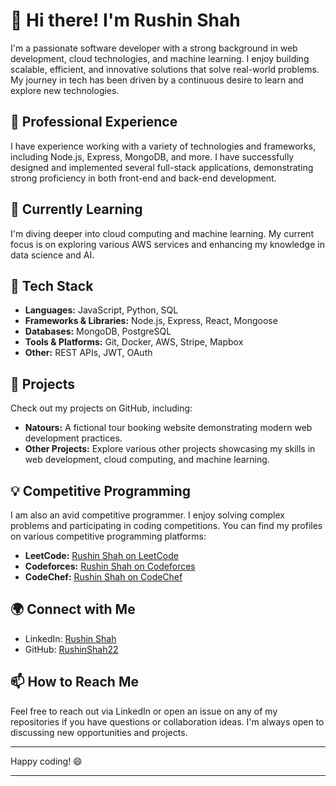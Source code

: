 # 👋 Hi there! I'm Rushin Shah

I'm a passionate software developer with a strong background in web development, cloud technologies, and machine learning. I enjoy building scalable, efficient, and innovative solutions that solve real-world problems. My journey in tech has been driven by a continuous desire to learn and explore new technologies.

## 💼 Professional Experience

I have experience working with a variety of technologies and frameworks, including Node.js, Express, MongoDB, and more. I have successfully designed and implemented several full-stack applications, demonstrating strong proficiency in both front-end and back-end development.

## 🌱 Currently Learning

I'm diving deeper into cloud computing and machine learning. My current focus is on exploring various AWS services and enhancing my knowledge in data science and AI.

## 🔧 Tech Stack

- **Languages:** JavaScript, Python, SQL
- **Frameworks & Libraries:** Node.js, Express, React, Mongoose
- **Databases:** MongoDB, PostgreSQL
- **Tools & Platforms:** Git, Docker, AWS, Stripe, Mapbox
- **Other:** REST APIs, JWT, OAuth

## 🚀 Projects

Check out my projects on GitHub, including:

- **Natours:** A fictional tour booking website demonstrating modern web development practices.
- **Other Projects:** Explore various other projects showcasing my skills in web development, cloud computing, and machine learning.

## 💡 Competitive Programming

I am also an avid competitive programmer. I enjoy solving complex problems and participating in coding competitions. You can find my profiles on various competitive programming platforms:

- **LeetCode:** [Rushin Shah on LeetCode](https://leetcode.com/RushinShah22)
- **Codeforces:** [Rushin Shah on Codeforces](https://codeforces.com/profile/RushinShah22)
- **CodeChef:** [Rushin Shah on CodeChef](https://www.codechef.com/users/RushinShah22)

## 🌍 Connect with Me

- LinkedIn: [Rushin Shah](https://www.linkedin.com/in/rushinshah2203/)
- GitHub: [RushinShah22](https://github.com/RushinShah22)

## 📫 How to Reach Me

Feel free to reach out via LinkedIn or open an issue on any of my repositories if you have questions or collaboration ideas. I'm always open to discussing new opportunities and projects.

---

Happy coding! 😄

---

